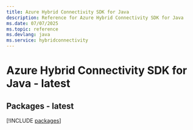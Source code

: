 ```yaml
---
title: Azure Hybrid Connectivity SDK for Java
description: Reference for Azure Hybrid Connectivity SDK for Java
ms.date: 07/07/2025
ms.topic: reference
ms.devlang: java
ms.service: hybridconnectivity
---
```

# Azure Hybrid Connectivity SDK for Java - latest
## Packages - latest
[!INCLUDE [packages](hybrid-connectivity-index.md)]